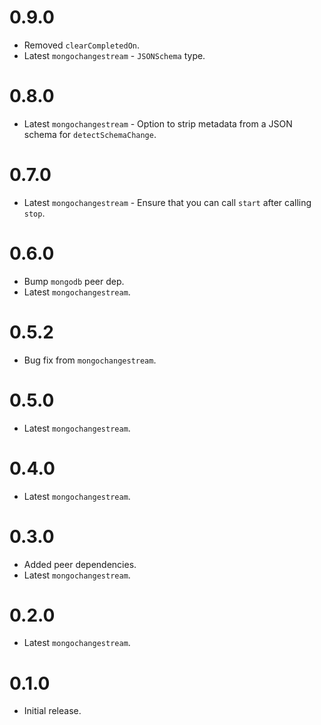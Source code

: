 # 0.9.0

- Removed `clearCompletedOn`.
- Latest `mongochangestream` - `JSONSchema` type.

# 0.8.0

- Latest `mongochangestream` - Option to strip metadata from a JSON schema for `detectSchemaChange`.

# 0.7.0

- Latest `mongochangestream` - Ensure that you can call `start` after calling `stop`.

# 0.6.0

- Bump `mongodb` peer dep.
- Latest `mongochangestream`.

# 0.5.2

- Bug fix from `mongochangestream`.

# 0.5.0

- Latest `mongochangestream`.

# 0.4.0

- Latest `mongochangestream`.

# 0.3.0

- Added peer dependencies.
- Latest `mongochangestream`.

# 0.2.0

- Latest `mongochangestream`.

# 0.1.0

- Initial release.
